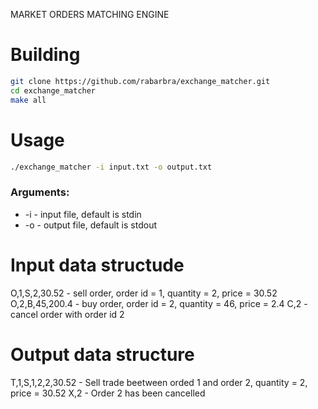 MARKET ORDERS MATCHING ENGINE

# Building
```bash
git clone https://github.com/rabarbra/exchange_matcher.git
cd exchange_matcher
make all
```
# Usage
```bash
./exchange_matcher -i input.txt -o output.txt
```
### Arguments:
* -i - input file, default is stdin
* -o - output file, default is stdout
# Input data structude 
O,1,S,2,30.52 - sell order, order id = 1, quantity = 2, price = 30.52
O,2,B,45,200.4 - buy order, order id = 2, quantity = 46, price = 2.4 
C,2 - cancel order with order id 2
# Output data structure
T,1,S,1,2,2,30.52 - Sell trade beetween orded 1 and order 2, quantity = 2, price = 30.52
X,2 - Order 2 has been cancelled
